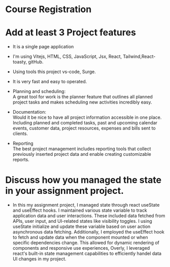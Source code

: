 # Course Registration

# Add at least 3 Project features

- It is a single page application
- I'm using Vitejs, HTML, CSS, JavaScript, Jsx, React, Tailwind,React-toasty, gitHub.
- Using tools this project vs-code, Surge.
- It is very fast and easy to operated.

- Planning and scheduling: <br>
A great tool for work is the planner feature that outlines all planned project tasks and makes scheduling new activities incredibly easy.

- Documentation: <br>
Would it be nice to have all project information accessible in one place. Including planned and completed tasks, past and upcoming calendar events, customer data, project resources, expenses and bills sent to clients.

- Reporting <br>
The best project management includes reporting tools that collect previously inserted project data and enable creating customizable reports.

# Discuss how you managed the state in your assignment project.
- In this my assignment project, I managed state through react useState and useEffect hooks. I maintained various state variable to track application data and user interactions. These included data fetched from APIs, user input, and UI-related states like visibility toggles. I using useState initialize and update these variable based on user action asynchronous data fetching. Additionally, I employed the useEffect hook to fetch and update data when the component mounted or when specific dependencies change. This allowed for dynamic rendering of components and responsive use experiences, Overly, I leveraged react's built-in state management capabilities to efficiently handel data UI changes in my project.